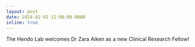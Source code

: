 ```yaml
---
layout: post
date: 2024-02-01 12:00:00-0000
inline: true
---
```



The Hendo Lab welcomes Dr Zara Aiken as a new Clinical Research Fellow!